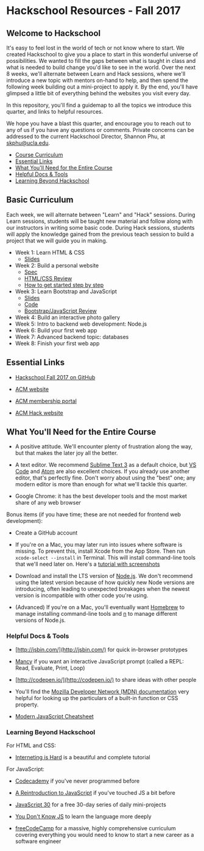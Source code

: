 # Hackschool Resources - Fall 2017

## Welcome to Hackschool 

It's easy to feel lost in the world of tech or not know where to start. We
created Hackschool to give you a place to start in this wonderful universe of
possibilities. We wanted to fill the gaps between what is taught in class and
what is needed to build change you'd like to see in the world. Over the next 8
weeks, we'll alternate between Learn and Hack sessions, where we'll introduce a
new topic with mentors on-hand to help, and then spend the following week
building out a mini-project to apply it. By the end, you'll have glimpsed a
little bit of everything behind the websites you visit every day.

In this repository, you'll find a guidemap to all the topics we introduce this
quarter, and links to helpful resources.

We hope you have a blast this quarter, and encourage you to reach out to any of
us if you have any questions or comments. Private concerns can be addressed to
the current Hackschool Director, Shannon Phu, at
[skphu@ucla.edu](mailto:skphu@ucla.edu).

<!-- MarkdownTOC autolink=true bracket="round" lowercase_only_ascii="false" -->
- [Course Curriculum](#basic-curriculum)
- [Essential Links](#essential-links)
- [What You'll Need for the Entire Course](#what-youll-need-for-the-entire-course)
- [Helpful Docs & Tools](#helpful-docs--tools)
- [Learning Beyond Hackschool](#learning-beyond-hackschool)

<!-- /MarkdownTOC -->

## Basic Curriculum

Each week, we will alternate between "Learn" and "Hack" sessions. During Learn sessions, students will be taught new material and follow along with our instructors in writing some basic code. During Hack sessions, students will apply the knowledge gained from the previous teach session to build a project that we will guide you in making.

* Week 1: Learn HTML & CSS
    * [Slides](http://tinyurl.com/hackschool17-session1-slides)
* Week 2: Build a personal website
    * [Spec](http://tinyurl.com/hackschool17-spec-1)
    * [HTML/CSS Review](http://tinyurl.com/hackschool17-html-css-review)
    * [How to get started step by step](http://tinyurl.com/hackschool17-html-css-steps)
* Week 3: Learn Bootstrap and JavaScript
    * [Slides](http://tinyurl.com/hackschool17-session2-slides)
    * [Code](http://tinyurl.com/hackschool17-session2-code)
    * [Bootstrap/JavaScript Review](https://github.com/acm-hackschool-f17/Resources/blob/master/Learn-Session-2-README.md)
* Week 4: Build an interactive photo gallery
* Week 5: Intro to backend web development: Node.js
* Week 6: Build your first web app
* Week 7: Advanced backend topic: databases
* Week 8: Finish your first web app

## Essential Links 

* [Hackschool Fall 2017 on GitHub](https://github.com/acm-hackschool-f17)

* [ACM website](http://www.uclaacm.com/)

* [ACM membership portal](https://members.uclaacm.com/login)

* [ACM Hack website](http://hackucla.com/)


## What You'll Need for the Entire Course

* A positive attitude. We'll encounter plenty of frustration along the way, 
  but that makes the later joy all the better.

* A text editor. We recommend [Sublime Text 3](https://www.sublimetext.com/) as
  a default choice, but [VS Code](https://code.visualstudio.com/) and
  [Atom](https://atom.io/) are also excellent choices. If you already use
  another editor, that's perfectly fine. Don't worry about using the "best"
  one; any modern editor is more than enough for what we'll tackle this
  quarter.

* Google Chrome: it has the best developer tools and the most market share of
  any web browser

Bonus items (if you have time; these are not needed for frontend web development): 

* Create a GitHub account

* If you're on a Mac, you may later run into issues where software is missing.
  To prevent this, install Xcode from the App Store. Then run `xcode-select --install` in Terminal. This will install command-line tools that we'll need
  later on. Here's a [tutorial with screenshots](http://osxdaily.com/2014/02/12/install-command-line-tools-mac-os-x/)

* Download and install the LTS version of [Node.js](https://nodejs.org/en/). 
  We don't recommend using the latest version because of how quickly new Node
  versions are introducing, often leading to unexpected breakages when the
  newest version is incompatible with other code you're using.

* (Advanced) If you're on a Mac, you'll eventually want
  [Homebrew](https://brew.sh/) to manage installing command-line tools and
  [n](https://github.com/tj/n) to manage different versions of Node.js.

### Helpful Docs & Tools

* [http://jsbin.com/](http://jsbin.com/) for quick in-browser prototypes

* [Mancy](https://github.com/princejwesley/Mancy) if you want an interactive
  JavaScript prompt (called a REPL: Read, Evaluate, Print, Loop)

* [http://codepen.io/](http://codepen.io/) to share ideas with other people

* You'll find the [Mozilla Developer Network (MDN) documentation](https://developer.mozilla.org/en-US/docs/Web) very helpful
for looking up the particulars of a built-in function or CSS property.

* [Modern JavaScript Cheatsheet](https://github.com/mbeaudru/modern-js-cheatsheet/blob/master/readme.md)


### Learning Beyond Hackschool

For HTML and CSS:

* [Interneting is Hard](https://internetingishard.com/) is a beautiful and complete tutorial

For JavaScript: 

* [Codecademy](https://www.codecademy.com/learn/introduction-to-javascript) if you've never programmed before

* [A Reintroduction to JavaScript](https://developer.mozilla.org/en-US/docs/Web/JavaScript/A_re-introduction_to_JavaScript) if you've touched JS a bit before

* [JavaScript 30](https://javascript30.com/) for a free 30-day series of daily
  mini-projects

* [You Don't Know JS](https://github.com/getify/You-Dont-Know-JS) to learn the language more deeply

* [freeCodeCamp](https://www.freecodecamp.org/map) for a massive, highly comprehensive curriculum covering everything you would need to know to start a new career as a software engineer
